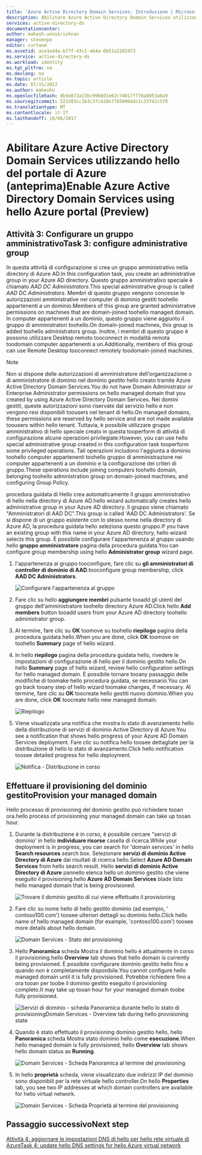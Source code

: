 ```yaml
---
title: 'Azure Active Directory Domain Services: Introduzione | Microsoft Docs'
description: Abilitare Azure Active Directory Domain Services utilizzando hello del portale di Azure (anteprima)
services: active-directory-ds
documentationcenter: 
author: mahesh-unnikrishnan
manager: stevenpo
editor: curtand
ms.assetid: ace1ed4a-bf7f-43c1-a64a-6b51a2202473
ms.service: active-directory-ds
ms.workload: identity
ms.tgt_pltfrm: na
ms.devlang: na
ms.topic: article
ms.date: 07/15/2017
ms.author: maheshu
ms.openlocfilehash: 8bde872a13bc9960d1e62c74017ff78a8953a0a9
ms.sourcegitcommit: 523283cc1b3c37c428e77850964dc1c33742c5f0
ms.translationtype: MT
ms.contentlocale: it-IT
ms.lasthandoff: 10/06/2017
---
```

# <a name="enable-azure-active-directory-domain-services-using-hello-azure-portal-preview"></a><span data-ttu-id="6d0d4-103">Abilitare Azure Active Directory Domain Services utilizzando hello del portale di Azure (anteprima)</span><span class="sxs-lookup"><span data-stu-id="6d0d4-103">Enable Azure Active Directory Domain Services using hello Azure portal (Preview)</span></span>


## <a name="task-3-configure-administrative-group"></a><span data-ttu-id="6d0d4-104">Attività 3: Configurare un gruppo amministrativo</span><span class="sxs-lookup"><span data-stu-id="6d0d4-104">Task 3: configure administrative group</span></span>
<span data-ttu-id="6d0d4-105">In questa attività di configurazione si crea un gruppo amministrativo nella directory di Azure AD.</span><span class="sxs-lookup"><span data-stu-id="6d0d4-105">In this configuration task, you create an administrative group in your Azure AD directory.</span></span> <span data-ttu-id="6d0d4-106">Questo gruppo amministrativo speciale è chiamato *AAD DC Administrators*.</span><span class="sxs-lookup"><span data-stu-id="6d0d4-106">This special administrative group is called *AAD DC Administrators*.</span></span> <span data-ttu-id="6d0d4-107">Membri di questo gruppo vengono concesse le autorizzazioni amministrative nei computer di dominio gestiti toohello appartenenti a un dominio.</span><span class="sxs-lookup"><span data-stu-id="6d0d4-107">Members of this group are granted administrative permissions on machines that are domain-joined toohello managed domain.</span></span> <span data-ttu-id="6d0d4-108">In computer appartenenti a un dominio, questo gruppo viene aggiunto il gruppo di amministratori toohello.</span><span class="sxs-lookup"><span data-stu-id="6d0d4-108">On domain-joined machines, this group is added toohello administrators group.</span></span> <span data-ttu-id="6d0d4-109">Inoltre, i membri di questo gruppo è possono utilizzare Desktop remoto tooconnect in modalità remota toodomain computer appartenenti a un.</span><span class="sxs-lookup"><span data-stu-id="6d0d4-109">Additionally, members of this group can use Remote Desktop tooconnect remotely toodomain-joined machines.</span></span>

> [!NOTE]
> <span data-ttu-id="6d0d4-110">Non si dispone delle autorizzazioni di amministratore dell'organizzazione o di amministratore di dominio nel dominio gestito hello creato tramite Azure Active Directory Domain Services.</span><span class="sxs-lookup"><span data-stu-id="6d0d4-110">You do not have Domain Administrator or Enterprise Administrator permissions on hello managed domain that you created by using Azure Active Directory Domain Services.</span></span> <span data-ttu-id="6d0d4-111">Nei domini gestiti, queste autorizzazioni sono riservate dal servizio hello e non vengono resi disponibili toousers nel tenant di hello.</span><span class="sxs-lookup"><span data-stu-id="6d0d4-111">On managed domains, these permissions are reserved by hello service and are not made available toousers within hello tenant.</span></span> <span data-ttu-id="6d0d4-112">Tuttavia, è possibile utilizzare gruppo amministrativo di hello speciale creato in questa tooperform di attività di configurazione alcune operazioni privilegiate.</span><span class="sxs-lookup"><span data-stu-id="6d0d4-112">However, you can use hello special administrative group created in this configuration task tooperform some privileged operations.</span></span> <span data-ttu-id="6d0d4-113">Tali operazioni includono l'aggiunta a dominio toohello computer appartenenti toohello gruppo di amministrazione nei computer appartenenti a un dominio e la configurazione dei criteri di gruppo.</span><span class="sxs-lookup"><span data-stu-id="6d0d4-113">These operations include joining computers toohello domain, belonging toohello administration group on domain-joined machines, and configuring Group Policy.</span></span>
>

<span data-ttu-id="6d0d4-114">procedura guidata di Hello crea automaticamente il gruppo amministrativo di hello nella directory di Azure AD.</span><span class="sxs-lookup"><span data-stu-id="6d0d4-114">hello wizard automatically creates hello administrative group in your Azure AD directory.</span></span> <span data-ttu-id="6d0d4-115">Il gruppo viene chiamato "Amministratori di AAD DC".</span><span class="sxs-lookup"><span data-stu-id="6d0d4-115">This group is called 'AAD DC Administrators'.</span></span> <span data-ttu-id="6d0d4-116">Se si dispone di un gruppo esistente con lo stesso nome nella directory di Azure AD, la procedura guidata hello seleziona questo gruppo.</span><span class="sxs-lookup"><span data-stu-id="6d0d4-116">If you have an existing group with this name in your Azure AD directory, hello wizard selects this group.</span></span> <span data-ttu-id="6d0d4-117">È possibile configurare l'appartenenza al gruppo usando hello **gruppo amministratore** pagina della procedura guidata.</span><span class="sxs-lookup"><span data-stu-id="6d0d4-117">You can configure group membership using hello **Administrator group** wizard page.</span></span>

1. <span data-ttu-id="6d0d4-118">l'appartenenza al gruppo tooconfigure, fare clic su **gli amministratori di controller di dominio di AAD**.</span><span class="sxs-lookup"><span data-stu-id="6d0d4-118">tooconfigure group membership, click **AAD DC Administrators**.</span></span>

    ![Configurare l'appartenenza al gruppo](./media/getting-started/domain-services-blade-admingroup.png)

2. <span data-ttu-id="6d0d4-120">Fare clic su hello **aggiungere membri** pulsante tooadd gli utenti del gruppo dell'amministratore toohello directory Azure AD.</span><span class="sxs-lookup"><span data-stu-id="6d0d4-120">Click hello **Add members** button tooadd users from your Azure AD directory toohello administrator group.</span></span>

3. <span data-ttu-id="6d0d4-121">Al termine, fare clic su **OK** toomove su toohello **riepilogo** pagina della procedura guidata hello.</span><span class="sxs-lookup"><span data-stu-id="6d0d4-121">When you are done, click **OK** toomove on toohello **Summary** page of hello wizard.</span></span>

4. <span data-ttu-id="6d0d4-122">In hello **riepilogo** pagina della procedura guidata hello, rivedere le impostazioni di configurazione di hello per il dominio gestito hello.</span><span class="sxs-lookup"><span data-stu-id="6d0d4-122">On hello **Summary** page of hello wizard, review hello configuration settings for hello managed domain.</span></span> <span data-ttu-id="6d0d4-123">È possibile tornare tooany passaggio delle modifiche di toomake hello procedura guidata, se necessario.</span><span class="sxs-lookup"><span data-stu-id="6d0d4-123">You can go back tooany step of hello wizard toomake changes, if necessary.</span></span> <span data-ttu-id="6d0d4-124">Al termine, fare clic su **OK** toocreate hello gestiti nuovo dominio.</span><span class="sxs-lookup"><span data-stu-id="6d0d4-124">When you are done, click **OK** toocreate hello new managed domain.</span></span>

    ![Riepilogo](./media/getting-started/domain-services-blade-summary.png)

5. <span data-ttu-id="6d0d4-126">Viene visualizzata una notifica che mostra lo stato di avanzamento hello della distribuzione di servizi di dominio Active Directory di Azure.</span><span class="sxs-lookup"><span data-stu-id="6d0d4-126">You see a notification that shows hello progress of your Azure AD Domain Services deployment.</span></span> <span data-ttu-id="6d0d4-127">Fare clic su notifica hello toosee dettagliate per la distribuzione di hello lo stato di avanzamento.</span><span class="sxs-lookup"><span data-stu-id="6d0d4-127">Click hello notification toosee detailed progress for hello deployment.</span></span>

    ![Notifica - Distribuzione in corso](./media/getting-started/domain-services-blade-deployment-in-progress.png)


## <a name="provision-your-managed-domain"></a><span data-ttu-id="6d0d4-129">Effettuare il provisioning del dominio gestito</span><span class="sxs-lookup"><span data-stu-id="6d0d4-129">Provision your managed domain</span></span>
<span data-ttu-id="6d0d4-130">Hello processo di provisioning del dominio gestito può richiedere tooan ora.</span><span class="sxs-lookup"><span data-stu-id="6d0d4-130">hello process of provisioning your managed domain can take up tooan hour.</span></span>

1. <span data-ttu-id="6d0d4-131">Durante la distribuzione è in corso, è possibile cercare "servizi di dominio' in hello **individuare risorse** casella di ricerca.</span><span class="sxs-lookup"><span data-stu-id="6d0d4-131">While your deployment is in progress, you can search for 'domain services' in hello **Search resources** search box.</span></span> <span data-ttu-id="6d0d4-132">Selezionare **servizi di dominio Active Directory di Azure** dai risultati di ricerca hello.</span><span class="sxs-lookup"><span data-stu-id="6d0d4-132">Select **Azure AD Domain Services** from hello search result.</span></span> <span data-ttu-id="6d0d4-133">Hello **servizi di dominio Active Directory di Azure** pannello elenca hello un dominio gestito che viene eseguito il provisioning.</span><span class="sxs-lookup"><span data-stu-id="6d0d4-133">hello **Azure AD Domain Services** blade lists hello managed domain that is being provisioned.</span></span>

    ![Trovare il dominio gestito di cui viene effettuato il provisioning](./media/getting-started/domain-services-provisioning-state-find-resource.png)

2. <span data-ttu-id="6d0d4-135">Fare clic su nome hello di hello gestito dominio (ad esempio, ' contoso100.com') toosee ulteriori dettagli su dominio hello.</span><span class="sxs-lookup"><span data-stu-id="6d0d4-135">Click hello name of hello managed domain (for example, 'contoso100.com') toosee more details about hello domain.</span></span>

    ![Domain Services - Stato del provisioning](./media/getting-started/domain-services-provisioning-state.png)

3. <span data-ttu-id="6d0d4-137">Hello **Panoramica** scheda Mostra il dominio hello è attualmente in corso il provisioning.</span><span class="sxs-lookup"><span data-stu-id="6d0d4-137">hello **Overview** tab shows that hello domain is currently being provisioned.</span></span> <span data-ttu-id="6d0d4-138">È possibile configurare dominio gestito hello fino a quando non è completamente disponibile.</span><span class="sxs-lookup"><span data-stu-id="6d0d4-138">You cannot configure hello managed domain until it is fully provisioned.</span></span> <span data-ttu-id="6d0d4-139">Potrebbe richiedere fino a ora tooan per toobe il dominio gestito eseguito il provisioning completo.</span><span class="sxs-lookup"><span data-stu-id="6d0d4-139">It may take up tooan hour for your managed domain toobe fully provisioned.</span></span>

    ![<span data-ttu-id="6d0d4-140">Servizi di dominio - scheda Panoramica durante hello lo stato di provisioning</span><span class="sxs-lookup"><span data-stu-id="6d0d4-140">Domain Services - Overview tab during hello provisioning state</span></span> ](./media/getting-started/domain-services-provisioning-state-details.png)

4. <span data-ttu-id="6d0d4-141">Quando è stato effettuato il provisioning dominio gestito hello, hello **Panoramica** scheda Mostra stato dominio hello come **esecuzione**.</span><span class="sxs-lookup"><span data-stu-id="6d0d4-141">When hello managed domain is fully provisioned, hello **Overview** tab shows hello domain status as **Running**.</span></span>

    ![Domain Services - Scheda Panoramica al termine del provisioning](./media/getting-started/domain-services-provisioned.png)

5. <span data-ttu-id="6d0d4-143">In hello **proprietà** scheda, viene visualizzato due indirizzi IP del dominio sono disponibili per la rete virtuale hello controller.</span><span class="sxs-lookup"><span data-stu-id="6d0d4-143">On hello **Properties** tab, you see two IP addresses at which domain controllers are available for hello virtual network.</span></span>

    ![Domain Services - Scheda Proprietà al termine del provisioning](./media/getting-started/domain-services-provisioned-properties.png)


## <a name="next-step"></a><span data-ttu-id="6d0d4-145">Passaggio successivo</span><span class="sxs-lookup"><span data-stu-id="6d0d4-145">Next step</span></span>
[<span data-ttu-id="6d0d4-146">Attività 4: aggiornare le impostazioni DNS di hello per hello rete virtuale di Azure</span><span class="sxs-lookup"><span data-stu-id="6d0d4-146">Task 4: update hello DNS settings for hello Azure virtual network</span></span>](active-directory-ds-getting-started-dns.md)
